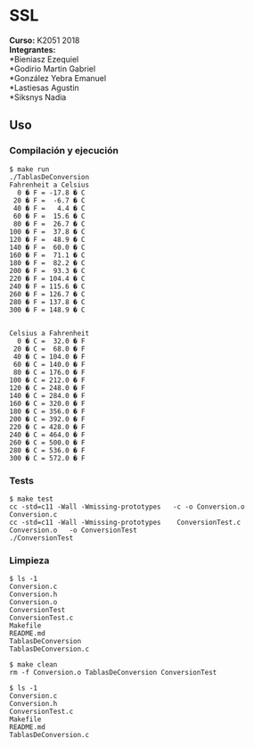 # SSL
**Curso:** K2051 2018<br />
**Integrantes:**<br />
*Bieniasz Ezequiel<br />
*Godirio Martin Gabriel<br />
*González Yebra Emanuel<br />
*Lastiesas Agustin<br />
*Siksnys Nadia<br />

## Uso
### Compilación y ejecución
```
$ make run                    
./TablasDeConversion
Fahrenheit a Celsius
  0 � F = -17.8 � C
 20 � F =  -6.7 � C
 40 � F =   4.4 � C
 60 � F =  15.6 � C
 80 � F =  26.7 � C
100 � F =  37.8 � C
120 � F =  48.9 � C
140 � F =  60.0 � C
160 � F =  71.1 � C
180 � F =  82.2 � C
200 � F =  93.3 � C
220 � F = 104.4 � C
240 � F = 115.6 � C
260 � F = 126.7 � C
280 � F = 137.8 � C
300 � F = 148.9 � C


Celsius a Fahrenheit
  0 � C =  32.0 � F
 20 � C =  68.0 � F
 40 � C = 104.0 � F
 60 � C = 140.0 � F
 80 � C = 176.0 � F
100 � C = 212.0 � F
120 � C = 248.0 � F
140 � C = 284.0 � F
160 � C = 320.0 � F
180 � C = 356.0 � F
200 � C = 392.0 � F
220 � C = 428.0 � F
240 � C = 464.0 � F
260 � C = 500.0 � F
280 � C = 536.0 � F
300 � C = 572.0 � F
```

### Tests
```
$ make test
cc -std=c11 -Wall -Wmissing-prototypes   -c -o Conversion.o Conversion.c
cc -std=c11 -Wall -Wmissing-prototypes    ConversionTest.c Conversion.o   -o ConversionTest
./ConversionTest
```

### Limpieza
```
$ ls -1
Conversion.c
Conversion.h
Conversion.o
ConversionTest
ConversionTest.c
Makefile
README.md
TablasDeConversion
TablasDeConversion.c

$ make clean
rm -f Conversion.o TablasDeConversion ConversionTest

$ ls -1
Conversion.c
Conversion.h
ConversionTest.c
Makefile
README.md
TablasDeConversion.c
```
